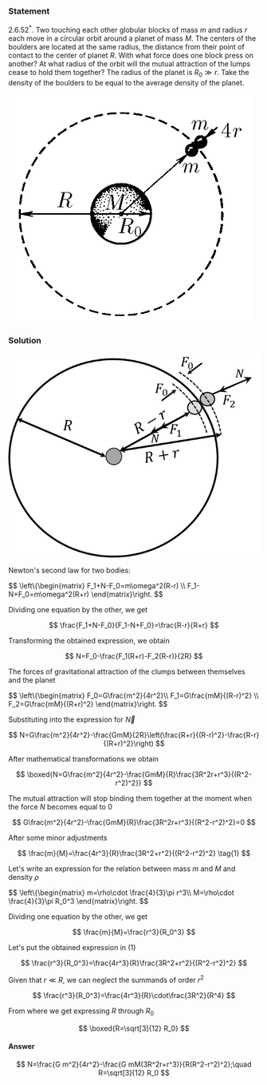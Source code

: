 ###  Statement

$2.6.52^*.$ Two touching each other globular blocks of mass $m$ and radius $r$ each move in a circular orbit around a planet of mass $M$. The centers of the boulders are located at the same radius, the distance from their point of contact to the center of planet $R$. With what force does one block press on another? At what radius of the orbit will the mutual attraction of the lumps cease to hold them together? The radius of the planet is $R_0 \gg r$. Take the density of the boulders to be equal to the average density of the planet.

![ For problem $2.6.52^*$ |492x458, 34%](../../img/2.6.52/statement.png)

### Solution

![ Forces acting on the system |680x552, 42%](../../img/2.6.52/draw.png)

Newton's second law for two bodies:

$$
\left\\{\begin{matrix} F_1+N-F_0=m\omega^2(R-r) \\\ F_1-N+F_0=m\omega^2(R+r) \end{matrix}\right.
$$

Dividing one equation by the other, we get

$$
\frac{F_1+N-F_0}{F_1-N+F_0}=\frac{R-r}{R+r}
$$

Transforming the obtained expression, we obtain

$$
N=F_0-\frac{F_1(R+r)-F_2(R-r)}{2R}
$$

The forces of gravitational attraction of the clumps between themselves and the planet

$$
\left\\{\begin{matrix} F_0=G\frac{m^2}{4r^2}\\\ F_1=G\frac{mM}{(R-r)^2} \\\ F_2=G\frac{mM}{(R+r)^2} \end{matrix}\right.
$$

Substituting into the expression for $\vec{N}$

$$
N=G\frac{m^2}{4r^2}-\frac{GmM}{2R}\left(\frac{R+r}{(R-r)^2}-\frac{R-r}{(R+r)^2}\right)
$$

After mathematical transformations we obtain

$$
\boxed{N=G\frac{m^2}{4r^2}-\frac{GmM}{R}\frac{3R^2r+r^3}{(R^2-r^2)^2}}
$$

The mutual attraction will stop binding them together at the moment when the force $N$ becomes equal to $0$

$$
G\frac{m^2}{4r^2}-\frac{GmM}{R}\frac{3R^2r+r^3}{(R^2-r^2)^2}=0
$$

After some minor adjustments

$$
\frac{m}{M}=\frac{4r^3}{R}\frac{3R^2+r^2}{(R^2-r^2)^2} \tag{1}
$$

Let's write an expression for the relation between mass $m$ and $M$ and density $\rho$

$$
\left\\{\begin{matrix} m=\rho\cdot \frac{4}{3}\pi r^3\\\ M=\rho\cdot \frac{4}{3}\pi R_0^3 \end{matrix}\right.
$$

Dividing one equation by the other, we get

$$
\frac{m}{M}=\frac{r^3}{R_0^3}
$$

Let's put the obtained expression in $(1)$

$$
\frac{r^3}{R_0^3}=\frac{4r^3}{R}\frac{3R^2+r^2}{(R^2-r^2)^2}
$$

Given that $r \ll R$, we can neglect the summands of order $r^2$

$$
\frac{r^3}{R_0^3}=\frac{4r^3}{R}\cdot\frac{3R^2}{R^4}
$$

From where we get expressing $R$ through $R_0$

$$
\boxed{R=\sqrt[3]{12} R_0}
$$

#### Answer

$$
N=\frac{G m^2}{4r^2}-\frac{G mM(3R^2r+r^3)}{R(R^2-r^2)^2};\quad R=\sqrt[3]{12} R_0
$$